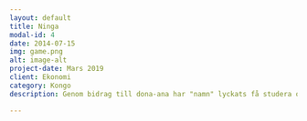 ```yaml
---
layout: default
title: Ninga
modal-id: 4
date: 2014-07-15
img: game.png
alt: image-alt
project-date: Mars 2019
client: Ekonomi
category: Kongo
description: Genom bidrag till dona-ana har "namn" lyckats få studera och på så sätt gynna samhället på lång sikt. Vi behöver mer av detta för att bidra till en stabilera region.

---
```

